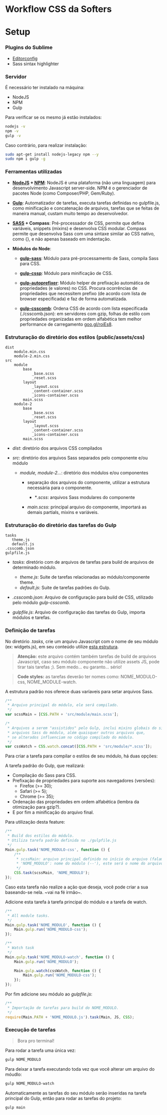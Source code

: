 Workflow CSS da Softers
====================================================

# Setup

### Plugins do Sublime

* [Editorconfig](http://editorconfig.org)
* Sass sintax highlighter

### Servidor

É necessário ter instalado na máquina:
* NodeJS
* NPM
* Gulp

Para verificar se os mesmo já estão instalados:

```sh
nodejs -v
npm -v
gulp -v
```

Caso contrário, para realizar instalação:

```sh
sudo apt-get install nodejs-legacy npm --y
sudo npm i gulp -g
```

### Ferramentas utilizadas

* **[NodeJS](http://nodejs.com) + [NPM](http://npmjs.org)**:
NodeJS é uma plataforma (não uma linguagem) para desenvolvimento Javascript server-side. NPM é o gerenciador de pacotes Node (como Composer/PHP, Gem/Ruby).

* **[Gulp](http://gulpjs.com)**:
Automatizador de tarefas, executa tarefas definidas no gulpfile.js, como minificação e concatenação de arquivos, tarefas que se feitas de maneira manual, custam muito tempo ao desenvolvedor.

* **[SASS](http://sass-lang.com) + Compass**:
Pré-processador de CSS, permite que defina variáveis, snippets (mixins) e desenvolva CSS modular. Compass permite que desenvolva Sass com uma sintaxe similar ao CSS nativo, como {}, e não apenas baseado em indentação.

* **Módulos do Node**:

    * **[gulp-sass](https://www.npmjs.com/package/gulp-sass)**: Módulo para pré-processamento de Sass, compila Sass para CSS.

    * **[gulp-cssp](https://www.npmjs.com/package/gulp-cssp)**: Módulo para minificação de CSS.

    * **[gulp-autoprefixer](https://www.npmjs.com/package/gulp-autoprefixer)**: Módulo helper de prefixação automática de propriedades (e valores) no CSS. Procura ocorrências de propriedades que necessitem prefixo (de acordo com lista de browser especificada) e faz de forma automatizada.

    * **[gulp-csscomb](https://www.npmjs.com/package/gulp-csscomb)**: Ordena CSS de acordo com lista especificada (./csscomb.json): em servidores com gzip, folhas de estilo com propriedades organizadas em ordem alfabética tem melhor performance de carregamento [goo.gl/roiEs8](goo.gl/roiEs8).

### Estruturação do diretório dos estilos (public/assets/css)

```
dist
    module.min.css
    module-2.min.css
src
    module
        base
            _base.scss
            _reset.scss
        layout
            _layout.scss
            _content-container.scss
            _icons-container.scss
        main.scss
    module-2
        base
            _base.scss
            _reset.scss
        layout
            _layout.scss
            _content-container.scss
            _icons-container.scss
        main.scss
```

* *dist*: diretório dos arquivos CSS compilados

* *src*: diretório dos arquivos Sass separados pelo componente e/ou módulo

    * *module, module-2...*: diretório dos módulos e/ou componentes

        * separação dos arquivos do componente, utilizar a estrutura necessária para o componente.
            * **.scss*: arquivos Sass modulares do componente

        * *main.scss*: principal arquivo do componente, importará as demais partials, mixins e variáveis.

### Estruturação do diretório das tarefas do Gulp

```
tasks
   theme.js
   default.js
.csscomb.json
gulpfile.js
```

* *tasks*: diretório com de arquivos de tarefas para build de arquivos de determinado módulo.

    * *theme.js*: Suite de tarefas relacionadas ao módulo/componente theme.
    * *default.js*: Suite de tarefas padrões do Gulp.

* *.csscomb.json*: Arquivo de configuração para build de CSS, utilizado pelo módulo *gulp-csscomb*.

* *gulpfile.js*: Arquivo de configuração das tarefas do Gulp, importa módulos e tarefas.

### Definição de tarefas

No diretório *.tasks*, crie um arquivo Javascript com o nome de seu módulo (ex: widgets.js), em seu conteúdo utilize [esta estrutura](http://goo.gl/7cc6NE).

> **Atenção:** este arquivo contém também tarefas de build de arquivos Javascript, caso seu módulo componente não utilize assets JS, pode tirar tais tarefas ;). Sem medo... eu garanto... sério!

> **Code styles:** as tarefas deverão ter nomes como: NOME_MODULO-css, NOME_MODULE-watch.

A estrutura padrão nos oferece duas varíaveis para setar arquivos Sass.
```js
/**
 * Arquivo principal do módulo, ele será compilado.
 */
var scssMain = [CSS.PATH + 'src/module/main.scss'];

/*
 * Arquivos a serem "assistidos" pelo Gulp, inclui mixins globais do sistema e
 * arquivos Sass do módulo, além quaisquer outros arquivos que,
 * se alterados influenciam no código compilado do módulo.
 */
var cssWatch = CSS.watch.concat([CSS.PATH + 'src/module/*.scss']);
```
Para criar a tarefa para compilar o estilos de seu módulo, há duas opções:

A tarefa padrão do Gulp, que realizará:
* Compilação do Sass para CSS.
* Prefixação de propriedades para suporte aos navegadores (versões):
    * Firefox (>= 30);
    * Safari (>= 5);
    * Chrome (>= 35);
* Ordenação das propriedades em ordem alfabética (lembra da otimização para gzip?).
* E por fim a minificação do arquivo final.

Para utilização desta feature:
```js
/**
 * Build dos estilos do módulo.
 * Utiliza tarefa padrão definida no ./gulpfile.js
 */
Main.gulp.task('NOME_MODULO-css', function () {
    /**
     * scssMain: arquivo principal definido no início do arquivo (falamos dele acima).
     * 'NOME_MODULO': nome do módulo (--'), este será o nome do arquivo compilado (NOME_MODULO.min.css)
     */
    CSS.task(scssMain, 'NOME_MODULO');
});
```
Caso esta tarefa não realize a ação que deseja, você pode criar a sua baseando-se nela. ~vai na fé irmão~.

Adicione esta tarefa à tarefa principal do módulo e a tarefa de watch.
```js
/**
 * All module tasks.
 */
Main.gulp.task('NOME_MODULO', function () {
    Main.gulp.run('NOME_MODULO-css');
});

/**
 * Watch task
 */
Main.gulp.task('NOME_MODULO-watch', function () {
    Main.gulp.run('NOME_MODULO');

    Main.gulp.watch(cssWatch, function () {
        Main.gulp.run('NOME_MODULO-css');
    });
});
```
Por fim adicione seu módulo ao *gulpfile.js*:

```js
/**
 * Importação de tarefas para build do NOME_MODULO.
 */
require(Main.PATH + 'NOME_MODULO.js').task(Main, JS, CSS);
```

### Execução de tarefas

> Bora pro terminal!

Para rodar a tarefa uma única vez:
```sh
gulp NOME_MODULO
```
Para deixar a tarefa executando toda vez que você alterar um  arquivo do móudlo:
```sh
gulp NOME_MODULO-watch
```
Automaticamente as tarefas do seu módulo serão inseridas na tarefa principal do Gulp, então para rodar as tarefas do projeto:
```sh
gulp main
```